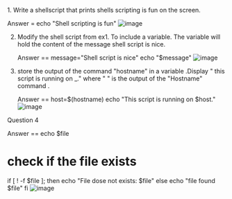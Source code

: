 1.⁠ ⁠Write a shellscript that prints shells scripting is fun on the screen. 

Answer = echo "Shell scripting is fun"
![image](https://github.com/atharavpatil77/OS_LAB_2/assets/142776774/4567289c-722b-41d1-93ca-53d052c74bdd)


2. Modify the shell script from ex1. To include a variable. The variable will hold the content of the message shell script is nice.

   Answer == message="Shell script is nice"
             echo "$message"
![image](https://github.com/atharavpatil77/OS_LAB_2/assets/142776774/d000ace9-6cc0-494f-9da7-e6a4cd52574b)

3. store the output of the command "hostname" in a variable .Display " this script is running on _." where " " is the output of the "Hostname" command .

   Answer == host=$(hostname)
             echo "This script is running on $host."
  ![image](https://github.com/atharavpatil77/OS_LAB_2/assets/142776774/793b113f-5862-4b33-a643-5c7f1efe2d49)

Question 4 


Answer == 
echo $file
 # check if the file exists
 if [ ! -f $file ]; then
         echo "File dose not exists: $file"
 else
         echo "file found $file"
 fi
![image](https://github.com/atharavpatil77/OS_LAB_2/assets/142776774/e115ecc1-08ff-413e-85cc-4bf7b2b8e431)


   



